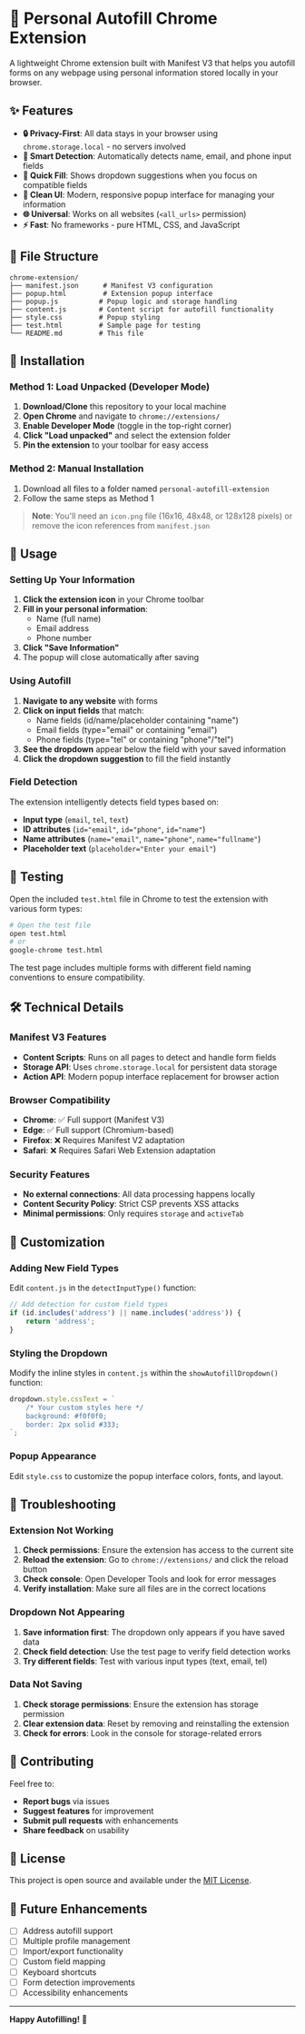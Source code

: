 # 🔧 Personal Autofill Chrome Extension

A lightweight Chrome extension built with Manifest V3 that helps you autofill forms on any webpage using personal information stored locally in your browser.

## ✨ Features

- **🔒 Privacy-First**: All data stays in your browser using `chrome.storage.local` - no servers involved
- **🎯 Smart Detection**: Automatically detects name, email, and phone input fields
- **💨 Quick Fill**: Shows dropdown suggestions when you focus on compatible fields
- **🎨 Clean UI**: Modern, responsive popup interface for managing your information
- **🌐 Universal**: Works on all websites (`<all_urls>` permission)
- **⚡ Fast**: No frameworks - pure HTML, CSS, and JavaScript

## 📁 File Structure

```
chrome-extension/
├── manifest.json      # Manifest V3 configuration
├── popup.html         # Extension popup interface
├── popup.js          # Popup logic and storage handling
├── content.js        # Content script for autofill functionality
├── style.css         # Popup styling
├── test.html         # Sample page for testing
└── README.md         # This file
```

## 🚀 Installation

### Method 1: Load Unpacked (Developer Mode)

1. **Download/Clone** this repository to your local machine
2. **Open Chrome** and navigate to `chrome://extensions/`
3. **Enable Developer Mode** (toggle in the top-right corner)
4. **Click "Load unpacked"** and select the extension folder
5. **Pin the extension** to your toolbar for easy access

### Method 2: Manual Installation

1. Download all files to a folder named `personal-autofill-extension`
2. Follow the same steps as Method 1

> **Note**: You'll need an `icon.png` file (16x16, 48x48, or 128x128 pixels) or remove the icon references from `manifest.json`

## 📖 Usage

### Setting Up Your Information

1. **Click the extension icon** in your Chrome toolbar
2. **Fill in your personal information**:
   - Name (full name)
   - Email address
   - Phone number
3. **Click "Save Information"**
4. The popup will close automatically after saving

### Using Autofill

1. **Navigate to any website** with forms
2. **Click on input fields** that match:
   - Name fields (id/name/placeholder containing "name")
   - Email fields (type="email" or containing "email")
   - Phone fields (type="tel" or containing "phone"/"tel")
3. **See the dropdown** appear below the field with your saved information
4. **Click the dropdown suggestion** to fill the field instantly

### Field Detection

The extension intelligently detects field types based on:

- **Input type** (`email`, `tel`, `text`)
- **ID attributes** (`id="email"`, `id="phone"`, `id="name"`)
- **Name attributes** (`name="email"`, `name="phone"`, `name="fullname"`)
- **Placeholder text** (`placeholder="Enter your email"`)

## 🧪 Testing

Open the included `test.html` file in Chrome to test the extension with various form types:

```bash
# Open the test file
open test.html
# or
google-chrome test.html
```

The test page includes multiple forms with different field naming conventions to ensure compatibility.

## 🛠️ Technical Details

### Manifest V3 Features

- **Content Scripts**: Runs on all pages to detect and handle form fields
- **Storage API**: Uses `chrome.storage.local` for persistent data storage
- **Action API**: Modern popup interface replacement for browser action

### Browser Compatibility

- **Chrome**: ✅ Full support (Manifest V3)
- **Edge**: ✅ Full support (Chromium-based)
- **Firefox**: ❌ Requires Manifest V2 adaptation
- **Safari**: ❌ Requires Safari Web Extension adaptation

### Security Features

- **No external connections**: All data processing happens locally
- **Content Security Policy**: Strict CSP prevents XSS attacks
- **Minimal permissions**: Only requires `storage` and `activeTab`

## 🔧 Customization

### Adding New Field Types

Edit `content.js` in the `detectInputType()` function:

```javascript
// Add detection for custom field types
if (id.includes('address') || name.includes('address')) {
    return 'address';
}
```

### Styling the Dropdown

Modify the inline styles in `content.js` within the `showAutofillDropdown()` function:

```javascript
dropdown.style.cssText = `
    /* Your custom styles here */
    background: #f0f0f0;
    border: 2px solid #333;
`;
```

### Popup Appearance

Edit `style.css` to customize the popup interface colors, fonts, and layout.

## 🐛 Troubleshooting

### Extension Not Working

1. **Check permissions**: Ensure the extension has access to the current site
2. **Reload the extension**: Go to `chrome://extensions/` and click the reload button
3. **Check console**: Open Developer Tools and look for error messages
4. **Verify installation**: Make sure all files are in the correct locations

### Dropdown Not Appearing

1. **Save information first**: The dropdown only appears if you have saved data
2. **Check field detection**: Use the test page to verify field detection works
3. **Try different fields**: Test with various input types (text, email, tel)

### Data Not Saving

1. **Check storage permissions**: Ensure the extension has storage permission
2. **Clear extension data**: Reset by removing and reinstalling the extension
3. **Check for errors**: Look in the console for storage-related errors

## 🤝 Contributing

Feel free to:

- **Report bugs** via issues
- **Suggest features** for improvement
- **Submit pull requests** with enhancements
- **Share feedback** on usability

## 📄 License

This project is open source and available under the [MIT License](LICENSE).

## 🔮 Future Enhancements

- [ ] Address autofill support
- [ ] Multiple profile management
- [ ] Import/export functionality
- [ ] Custom field mapping
- [ ] Keyboard shortcuts
- [ ] Form detection improvements
- [ ] Accessibility enhancements

---

**Happy Autofilling!** 🚀